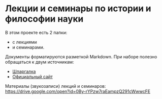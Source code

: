 # Лекции и семинары по истории и философии науки

В этом проекте есть 2 папки:
- с лекциями
- и семинарами.

Документы форматируются разметкой Markdown.
При наборе полезно обращаться к двум источникам:
- [Шпаргалка](https://github.com/adam-p/markdown-here/wiki/markdown-cheatsheet)
- [Официальный сайт](http://daringfireball.net/projects/markdown/)

Материалы (звукозаписи) лекций и семинаров: https://drive.google.com/open?id=0By-rYPzw7raEampzQ291cWwwcFE
